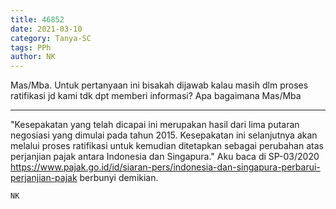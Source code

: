 ```yaml
---
title: 46852
date: 2021-03-10
category: Tanya-SC
tags: PPh
author: NK
---
```


Mas/Mba. Untuk pertanyaan ini bisakah dijawab kalau masih dlm proses ratifikasi jd kami tdk dpt memberi informasi? Apa bagaimana Mas/Mba

---

"Kesepakatan yang telah dicapai ini merupakan hasil dari lima putaran negosiasi yang dimulai pada tahun 2015. Kesepakatan ini selanjutnya akan melalui proses ratifikasi untuk kemudian ditetapkan sebagai perubahan atas perjanjian pajak antara Indonesia dan Singapura." Aku baca di SP-03/2020 https://www.pajak.go.id/id/siaran-pers/indonesia-dan-singapura-perbarui-perjanjian-pajak berbunyi demikian.

`NK`
